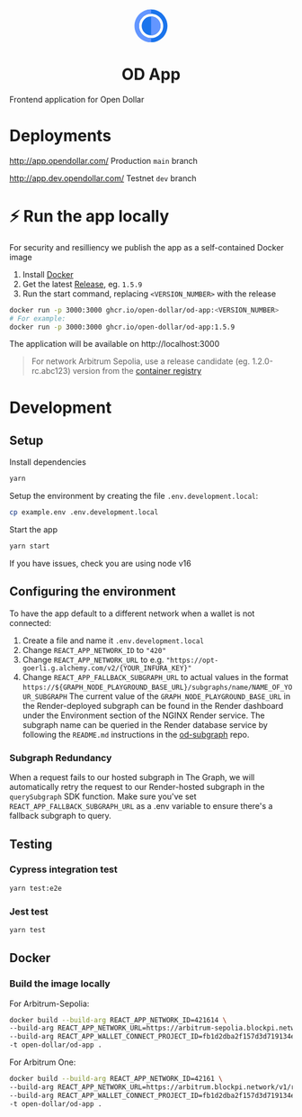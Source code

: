 <p align="center">
<svg width="60" height="60" viewBox="0 0 74 73" fill="none" xmlns="http://www.w3.org/2000/svg">
    <path d="M37.2501 0.559999C30.143 0.558021 23.1949 2.66387 17.2847 6.61115C11.3745 10.5584 6.76772 16.1698 4.04702 22.7355C1.32633 29.3013 0.613915 36.5265 1.99996 43.4971C3.38601 50.4678 6.80826 56.8709 11.8338 61.8964C16.8593 66.9219 23.2623 70.3441 30.2329 71.7301C37.2036 73.1161 44.4288 72.4038 50.9945 69.6831C57.5603 66.9624 63.1717 62.3556 67.119 56.4454C71.0663 50.5352 73.172 43.5871 73.1701 36.48C73.1674 26.9542 69.3822 17.8194 62.6464 11.0837C55.9107 4.34795 46.7758 0.56265 37.2501 0.559999ZM37.2501 63.07C31.9911 63.07 26.8502 61.5106 22.4775 58.5888C18.1048 55.6671 14.6966 51.5143 12.6841 46.6556C10.6716 41.7969 10.145 36.4505 11.171 31.2925C12.197 26.1346 14.7295 21.3967 18.4481 17.678C22.1668 13.9594 26.9047 11.4269 32.0626 10.4009C37.2206 9.37496 42.5669 9.90153 47.4256 11.9141C52.2843 13.9266 56.4371 17.3347 59.3588 21.7074C62.2806 26.0801 63.8401 31.221 63.8401 36.48C63.8414 39.9722 63.1545 43.4305 61.8187 46.6571C60.4829 49.8837 58.5243 52.8155 56.055 55.2849C53.5856 57.7543 50.6538 59.7128 47.4272 61.0486C44.2006 62.3845 40.7423 63.0713 37.2501 63.07Z" fill="#1A74EC"/>
    <path d="M37.2401 57.18C48.6723 57.18 57.9401 47.9123 57.9401 36.48C57.9401 25.0477 48.6723 15.78 37.2401 15.78C25.8078 15.78 16.54 25.0477 16.54 36.48C16.54 47.9123 25.8078 57.18 37.2401 57.18Z" fill="#1A74EC"/>
    <path d="M10.66 36.48C10.6587 39.9722 11.3456 43.4305 12.6814 46.6571C14.0172 49.8837 15.9758 52.8155 18.4451 55.2849C20.9145 57.7543 23.8462 59.7128 27.0729 61.0486C30.2995 62.3844 33.7578 63.0713 37.25 63.07V72.41C32.4818 72.4895 27.7455 71.6191 23.3172 69.8494C18.8889 68.0797 14.8572 65.4462 11.4571 62.1024C8.057 58.7586 5.35656 54.7713 3.51324 50.3732C1.66993 45.975 0.720581 41.2538 0.720581 36.485C0.720581 31.7161 1.66993 26.995 3.51324 22.5969C5.35656 18.1987 8.057 14.2114 11.4571 10.8676C14.8572 7.52378 18.8889 4.89023 23.3172 3.12054C27.7455 1.35085 32.4818 0.480438 37.25 0.559993V9.89001C33.7578 9.8887 30.2995 10.5756 27.0729 11.9114C23.8462 13.2472 20.9145 15.2057 18.4451 17.6751C15.9758 20.1445 14.0172 23.0763 12.6814 26.3029C11.3456 29.5296 10.6587 32.9878 10.66 36.48Z" fill="#6396FF"/>
    <path d="M37.24 15.78V57.18C42.73 57.18 47.9951 54.9991 51.8771 51.1171C55.7591 47.2351 57.94 41.97 57.94 36.48C57.94 30.99 55.7591 25.7249 51.8771 21.8429C47.9951 17.9609 42.73 15.78 37.24 15.78Z" fill="#6396FF"/>
</svg>

</p>
<h1 align="center">
  OD App
</h1>

Frontend application for Open Dollar

<!-- - Website: [Open Dollar](https://www.opendollar.com/)
- App: [Open Dollar App](https://app.opendollar.com/#/)
- Docs: [Open Dollar Docs](https://docs.opendollar.com/)
- Twitter: [@open_dollar](https://twitter.com/open_dollar)
- Discord: [Open Dollar](https://discord.gg/GjDQ5HaAR4)
-->

# Deployments

http://app.opendollar.com/ Production `main` branch

http://app.dev.opendollar.com/ Testnet `dev` branch

# ⚡️ Run the app locally

For security and resilliency we publish the app as a self-contained Docker image 

1. Install [Docker](https://docs.docker.com/desktop/)
2. Get the latest [Release](https://github.com/open-dollar/od-app/releases), eg. `1.5.9`
3. Run the start command, replacing `<VERSION_NUMBER>` with the release

```bash
docker run -p 3000:3000 ghcr.io/open-dollar/od-app:<VERSION_NUMBER>
# For example:
docker run -p 3000:3000 ghcr.io/open-dollar/od-app:1.5.9
```

The application will be available on http://localhost:3000

> For network Arbitrum Sepolia, use a release candidate (eg. 1.2.0-rc.abc123) version from the [container registry](https://github.com/open-dollar/od-app/pkgs/container/od-app)

# Development

## Setup

Install dependencies

```bash
yarn
```

Setup the environment by creating the file `.env.development.local`:

```bash
cp example.env .env.development.local
```

Start the app

```bash
yarn start
```

If you have issues, check you are using node v16

## Configuring the environment

To have the app default to a different network when a wallet is not connected:

1. Create a file and name it `.env.development.local`
2. Change `REACT_APP_NETWORK_ID` to `"420"`
3. Change `REACT_APP_NETWORK_URL` to e.g. `"https://opt-goerli.g.alchemy.com/v2/{YOUR_INFURA_KEY}"`
4. Change `REACT_APP_FALLBACK_SUBGRAPH_URL` to actual values in the format `https://${GRAPH_NODE_PLAYGROUND_BASE_URL}/subgraphs/name/NAME_OF_YOUR_SUBGRAPH`
The current value of the `GRAPH_NODE_PLAYGROUND_BASE_URL` in the Render-deployed subgraph can be found in the Render dashboard under the Environment section of the NGINX Render service.
The subgraph name can be queried in the Render database service by following the `README.md` instructions in the [od-subgraph](https://github.com/open-dollar/od-subgraph) repo.

### Subgraph Redundancy

When a request fails to our hosted subgraph in The Graph, we will automatically retry the request to our Render-hosted subgraph
in the `querySubgraph` SDK function. Make sure you've set `REACT_APP_FALLBACK_SUBGRAPH_URL` as a .env variable to ensure
there's a fallback subgraph to query.

## Testing

### Cypress integration test

```bash
yarn test:e2e
```

### Jest test

```bash
yarn test
```

## Docker

### Build the image locally

For Arbitrum-Sepolia:

```bash
docker build --build-arg REACT_APP_NETWORK_ID=421614 \
--build-arg REACT_APP_NETWORK_URL=https://arbitrum-sepolia.blockpi.network/v1/rpc/public \
--build-arg REACT_APP_WALLET_CONNECT_PROJECT_ID=fb1d2dba2f157d3d719134e58dda98a7 \
-t open-dollar/od-app .
```

For Arbitrum One:

```bash
docker build --build-arg REACT_APP_NETWORK_ID=42161 \
--build-arg REACT_APP_NETWORK_URL=https://arbitrum.blockpi.network/v1/rpc/public \
--build-arg REACT_APP_WALLET_CONNECT_PROJECT_ID=fb1d2dba2f157d3d719134e58dda98a7 \
-t open-dollar/od-app .
```

